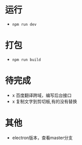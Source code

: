 # 运行
- `npm run dev`
# 打包
- `npm run build`

# 待完成
- x 百度翻译跨域，编写后台接口   
- x 复制文字到剪切板,有的没有替换
# 其他
- electron版本，查看master分支

